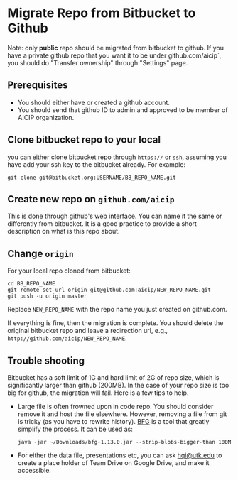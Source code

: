 # Migrate Repo from Bitbucket to Github

Note: only **public** repo should be migrated from bitbucket to github.
If you have a private github repo that you want it to
be under github.com/aicip`, you should do "Transfer ownership" through
"Settings" page. 

## Prerequisites

* You should either have or created a github account.
* You should send that github ID to admin and approved to be member of AICIP organization.

## Clone bitbucket repo to your local

you can either clone bitbucket repo through `https://` or `ssh`, assuming you
have add your ssh key to the bitbucket already. For example:

    git clone git@bitbucket.org:USERNAME/BB_REPO_NAME.git

## Create new repo on `github.com/aicip`

This is done through github's web interface. You can name it the same or
differently from bitbucket. It is a good practice to provide a short description
on what is this repo about.

## Change `origin` 

For your local repo cloned from bitbucket:

    cd BB_REPO_NAME
    git remote set-url origin git@github.com:aicip/NEW_REPO_NAME.git
    git push -u origin master

Replace `NEW_REPO_NAME` with the repo name you just created on github.com.

If everything is fine, then the migration is complete. You should delete the
original bitbucket repo and leave a redirection url, e.g.,
`http://github.com/aicip/NEW_REPO_NAME`.


## Trouble shooting

Bitbucket has a soft limit of 1G and hard limit of 2G of repo size, which is
significantly larger than github (200MB). In the case of your repo size is too
big for github, the migration will fail. Here is a few tips to help.



* Large file is often frowned upon in code repo. You should consider remove it
  and host the file elsewhere. However, removing a file from git is tricky (as
  you have to rewrite history).
  [BFG](https://rtyley.github.io/bfg-repo-cleaner/) is a tool that greatly
  simplify the process. It can be used as:

      java -jar ~/Downloads/bfg-1.13.0.jar --strip-blobs-bigger-than 100M

* For either the data file, presentations etc, you can ask hqi@utk.edu to create
  a place holder of Team Drive on Google Drive, and make it accessible.

  




